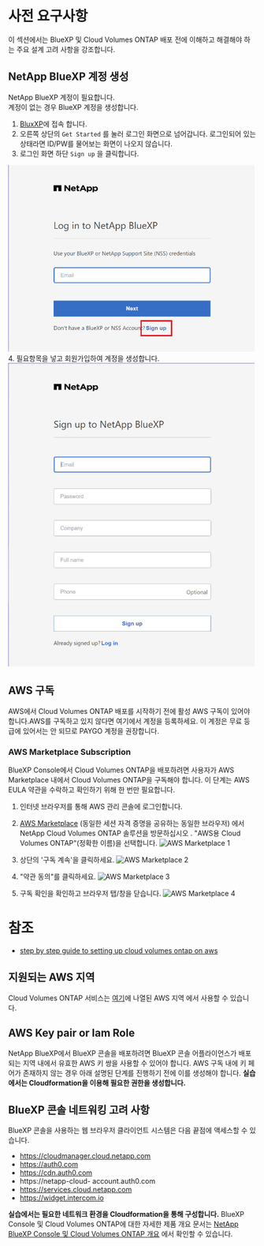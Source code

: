 # 사전 요구사항
이 섹션에서는 BlueXP 및 Cloud Volumes ONTAP 배포 전에 이해하고 해결해야 하는 주요 설계 고려 사항을 강조합니다.

## NetApp BlueXP 계정 생성
NetApp BlueXP 계정이 필요합니다.</br>
계정이 없는 경우 BlueXP 계정을 생성합니다.

1. [BluxXP](https://bluexp.netapp.com/)에 접속 합니다.
2. 오른쪽 상단의 ```Get Started``` 를 눌러 로그인 화면으로 넘어갑니다.
로그인되어 있는 상태라면 ID/PW를 물어보는 화면이 나오지 않습니다.
3. 로그인 화면 하단 ```Sign up``` 을 클릭합니다.
<img src=./Images/image.png alt="Girl in a jacket" width="500">
4. 필요항목을 넣고 회원가입하여 계정을 생성합니다.
<img src=./Images/image-1.png alt="Girl in a jacket" width="500">


## AWS 구독 
AWS에서 Cloud Volumes ONTAP 배포를 시작하기 전에 활성 AWS 구독이 있어야 합니다.AWS를 구독하고 있지 않다면 여기에서 계정을 등록하세요. 
이 계정은 무료 등급에 있어서는 안 되므로 PAYGO 계정을 권장합니다.

### AWS Marketplace Subscription
BlueXP Console에서 Cloud Volumes ONTAP을 배포하려면 사용자가 AWS Marketplace 내에서 Cloud Volumes ONTAP을 구독해야 합니다. 이 단계는 AWS EULA 약관을 수락하고 확인하기 위해 한 번만 필요합니다.

1. 인터넷 브라우저를 통해 AWS 관리 콘솔에 로그인합니다.
2. [AWS Marketplace](https://aws.amazon.com/marketplace/search/results?page=1&searchTerms=netapp+cloud+volumes+ontap) (동일한 세션 자격 증명을 공유하는 동일한 브라우저) 에서 NetApp Cloud Volumes ONTAP 솔루션을 방문하십시오 . "AWS용 Cloud Volumes ONTAP"(정확한 이름)을 선택합니다.
![AWS Marketplace 1](./Images/Screenshot%2030.bmp)

3. 상단의 '구독 계속'을 클릭하세요.
![AWS Marketplace 2](./Images/Screenshot%2031.bmp)

4. "약관 동의"를 클릭하세요.
![AWS Marketplace 3](./Images/Screenshot%2032.bmp)

5. 구독 확인을 확인하고 브라우저 탭/창을 닫습니다. 
![AWS Marketplace 4](./Images/Screenshot%2033.bmp)

# 참조
- [step by step guide to setting up cloud volumes ontap on aws](https://bluexp.netapp.com/blog/a-step-by-step-guide-to-setting-up-cloud-volumes-ontap-on-aws)

## 지원되는 AWS 지역 
Cloud Volumes ONTAP 서비스는 [여기](https://bluexp.netapp.com/cloud-volumes-global-regions)에 나열된 AWS 지역 에서 사용할 수 있습니다.

## AWS Key pair or Iam Role 
NetApp BlueXP에서 BlueXP 콘솔을 배포하려면 BlueXP 콘솔 어플라이언스가 배포되는 지역 내에서 유효한 AWS 키 쌍을 사용할 수 있어야 합니다.
AWS 구독 내에 키 페어가 존재하지 않는 경우 아래 설명된 단계를 진행하기 전에 이를 생성해야 합니다.
__실습에서는 Cloudformation을 이용해 필요한 권한을 생성합니다.__

## BlueXP 콘솔 네트워킹 고려 사항 
BlueXP 콘솔을 사용하는 웹 브라우저 클라이언트 시스템은 다음 끝점에 액세스할 수 있습니다.
- https://cloudmanager.cloud.netapp.com
- https://auth0.com
- https://cdn.auth0.com
- https://netapp-cloud- account.auth0.com
- https://services.cloud.netapp.com
- https://widget.intercom.io

__실습에서는 필요한 네트워크 환경을 Cloudformation을 통해 구성합니다.__
BlueXP Console 및 Cloud Volumes ONTAP에 대한 자세한 제품 개요 문서는 [NetApp BlueXP Console 및 Cloud Volumes ONTAP 개요](https://docs.netapp.com/us-en/occm/concept_overview.html#cloud-manager) 에서 확인할 수 있습니다.




